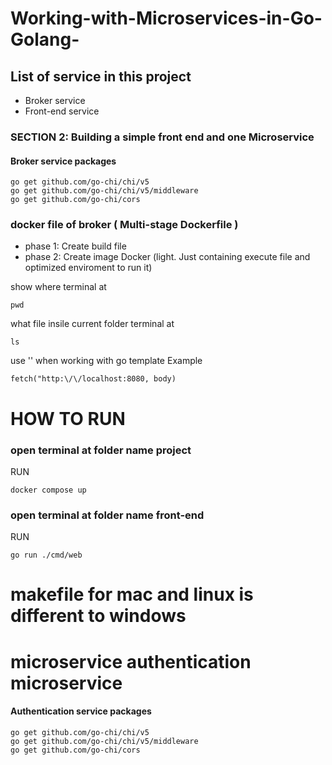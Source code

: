 # Working-with-Microservices-in-Go-Golang-



## List of service in this project
- Broker service
- Front-end service

### SECTION 2: Building a simple front end and one Microservice
#### Broker service packages
```
go get github.com/go-chi/chi/v5
go get github.com/go-chi/chi/v5/middleware
go get github.com/go-chi/cors
```

### docker file of broker ( Multi-stage Dockerfile )
- phase 1: Create build file
- phase 2: Create image Docker (light. Just containing execute file and optimized enviroment to run it)


show where terminal at 
```
pwd
```

what file insile current folder terminal at
```
ls
```

use '\' when working with go template
Example
```
fetch("http:\/\/localhost:8080, body)
```

# HOW TO RUN
### open terminal at folder name project
RUN
```
docker compose up
```

### open terminal at folder name front-end
RUN
```
go run ./cmd/web
```

# makefile for mac and linux is different to windows

# microservice authentication microservice

#### Authentication service packages
```
go get github.com/go-chi/chi/v5
go get github.com/go-chi/chi/v5/middleware
go get github.com/go-chi/cors
```





